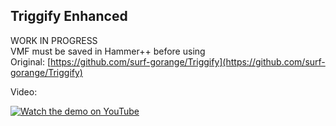 ## Triggify Enhanced

WORK IN PROGRESS  
VMF must be saved in Hammer++ before using  
Original: [https://github.com/surf-gorange/Triggify](https://github.com/surf-gorange/Triggify)  


Video:

[![Watch the demo on YouTube](https://img.youtube.com/vi/cFts7byuydg/0.jpg)](https://www.youtube.com/watch?v=cFts7byuydg)